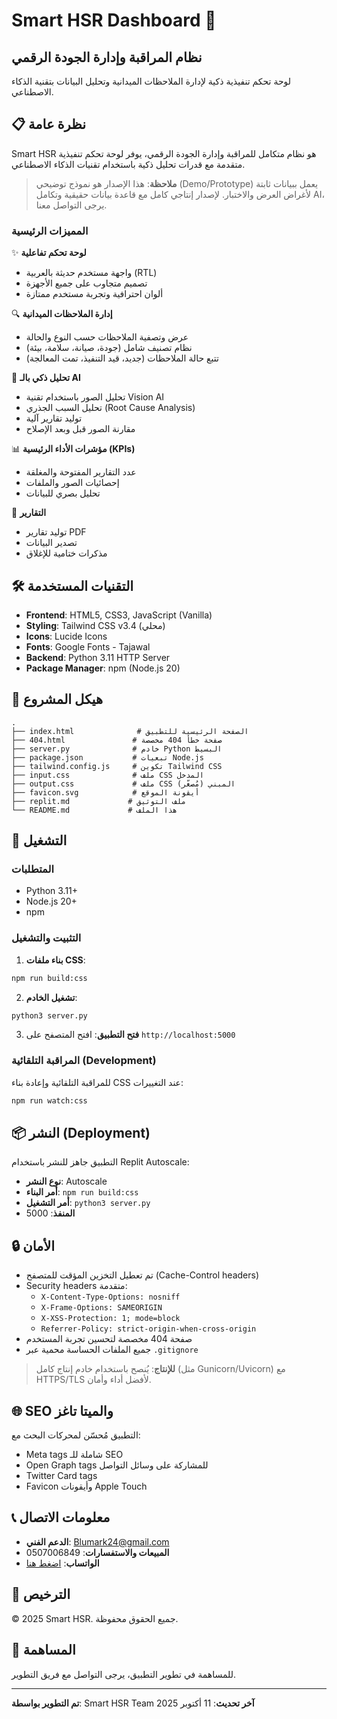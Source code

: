 # Smart HSR Dashboard 🚀

## نظام المراقبة وإدارة الجودة الرقمي

لوحة تحكم تنفيذية ذكية لإدارة الملاحظات الميدانية وتحليل البيانات بتقنية الذكاء الاصطناعي.

## 📋 نظرة عامة

Smart HSR هو نظام متكامل للمراقبة وإدارة الجودة الرقمي، يوفر لوحة تحكم تنفيذية متقدمة مع قدرات تحليل ذكية باستخدام تقنيات الذكاء الاصطناعي.

> **ملاحظة**: هذا الإصدار هو نموذج توضيحي (Demo/Prototype) يعمل ببيانات ثابتة لأغراض العرض والاختبار. لإصدار إنتاجي كامل مع قاعدة بيانات حقيقية وتكامل AI، يرجى التواصل معنا.

### المميزات الرئيسية

✨ **لوحة تحكم تفاعلية**
- واجهة مستخدم حديثة بالعربية (RTL)
- تصميم متجاوب على جميع الأجهزة
- ألوان احترافية وتجربة مستخدم ممتازة

🔍 **إدارة الملاحظات الميدانية**
- عرض وتصفية الملاحظات حسب النوع والحالة
- نظام تصنيف شامل (جودة، صيانة، سلامة، بيئة)
- تتبع حالة الملاحظات (جديد، قيد التنفيذ، تمت المعالجة)

🤖 **تحليل ذكي بالـ AI**
- تحليل الصور باستخدام تقنية Vision AI
- تحليل السبب الجذري (Root Cause Analysis)
- توليد تقارير آلية
- مقارنة الصور قبل وبعد الإصلاح

📊 **مؤشرات الأداء الرئيسية (KPIs)**
- عدد التقارير المفتوحة والمغلقة
- إحصائيات الصور والملفات
- تحليل بصري للبيانات

📄 **التقارير**
- توليد تقارير PDF
- تصدير البيانات
- مذكرات ختامية للإغلاق

## 🛠️ التقنيات المستخدمة

- **Frontend**: HTML5, CSS3, JavaScript (Vanilla)
- **Styling**: Tailwind CSS v3.4 (محلي)
- **Icons**: Lucide Icons
- **Fonts**: Google Fonts - Tajawal
- **Backend**: Python 3.11 HTTP Server
- **Package Manager**: npm (Node.js 20)

## 📁 هيكل المشروع

```
.
├── index.html              # الصفحة الرئيسية للتطبيق
├── 404.html               # صفحة خطأ 404 مخصصة
├── server.py              # خادم Python البسيط
├── package.json           # تبعيات Node.js
├── tailwind.config.js     # تكوين Tailwind CSS
├── input.css              # ملف CSS المدخل
├── output.css             # ملف CSS المبني (مُصغّر)
├── favicon.svg            # أيقونة الموقع
├── replit.md             # ملف التوثيق
└── README.md             # هذا الملف
```

## 🚀 التشغيل

### المتطلبات
- Python 3.11+
- Node.js 20+
- npm

### التثبيت والتشغيل

1. **بناء ملفات CSS**:
```bash
npm run build:css
```

2. **تشغيل الخادم**:
```bash
python3 server.py
```

3. **فتح التطبيق**:
افتح المتصفح على `http://localhost:5000`

### المراقبة التلقائية (Development)

للمراقبة التلقائية وإعادة بناء CSS عند التغييرات:
```bash
npm run watch:css
```

## 📦 النشر (Deployment)

التطبيق جاهز للنشر باستخدام Replit Autoscale:

- **نوع النشر**: Autoscale
- **أمر البناء**: `npm run build:css`
- **أمر التشغيل**: `python3 server.py`
- **المنفذ**: 5000

## 🔒 الأمان

- تم تعطيل التخزين المؤقت للمتصفح (Cache-Control headers)
- Security headers متقدمة:
  - `X-Content-Type-Options: nosniff`
  - `X-Frame-Options: SAMEORIGIN`
  - `X-XSS-Protection: 1; mode=block`
  - `Referrer-Policy: strict-origin-when-cross-origin`
- صفحة 404 مخصصة لتحسين تجربة المستخدم
- جميع الملفات الحساسة محمية عبر `.gitignore`

> **للإنتاج**: يُنصح باستخدام خادم إنتاج كامل (مثل Gunicorn/Uvicorn) مع HTTPS/TLS لأفضل أداء وأمان.

## 🌐 SEO والميتا تاغز

التطبيق مُحسّن لمحركات البحث مع:
- Meta tags شاملة للـ SEO
- Open Graph tags للمشاركة على وسائل التواصل
- Twitter Card tags
- Favicon وأيقونات Apple Touch

## 📞 معلومات الاتصال

- **الدعم الفني**: Blumark24@gmail.com
- **المبيعات والاستفسارات**: 0507006849
- **الواتساب**: [اضغط هنا](http://wa.me/966507006849)

## 📝 الترخيص

© 2025 Smart HSR. جميع الحقوق محفوظة.

## 🤝 المساهمة

للمساهمة في تطوير التطبيق، يرجى التواصل مع فريق التطوير.

---

**تم التطوير بواسطة**: Smart HSR Team
**آخر تحديث**: 11 أكتوبر 2025
